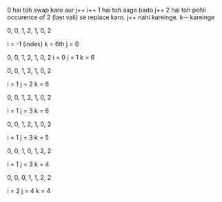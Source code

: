 
  0 hai toh swap karo aur j++ i++
  1 hai toh aage bado j++
  2 hai toh pehli occurence of 2 (last vali) se replace karo. j++ nahi kareinge. k-- kareinge

  0, 0, 1, 2, 1, 0, 2

  i = -1 (index)
  k = 6th
  j = 0

  0, 0, 1, 2, 1, 0, 2
  i = 0
  j = 1
  k = 6

  0, 0, 1, 2, 1, 0, 2

  i = 1
  j = 2
  k = 6

  0, 0, 1, 2, 1, 0, 2

  i = 1
  j = 3
  k = 6

  0, 0, 1, 2, 1, 0, 2

  i = 1
  j = 3
  k = 5

  0, 0, 1, 0, 1, 2, 2

  i = 1
  j = 3
  k = 4

  0, 0, 0, 1, 1, 2, 2

  i = 2
  j = 4
  k = 4


